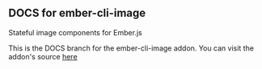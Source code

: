 ## DOCS for ember-cli-image

Stateful image components for Ember.js

This is the DOCS branch for the ember-cli-image addon. You can visit the addon's source [here](https://github.com/bustlelabs/ember-cli-image)
